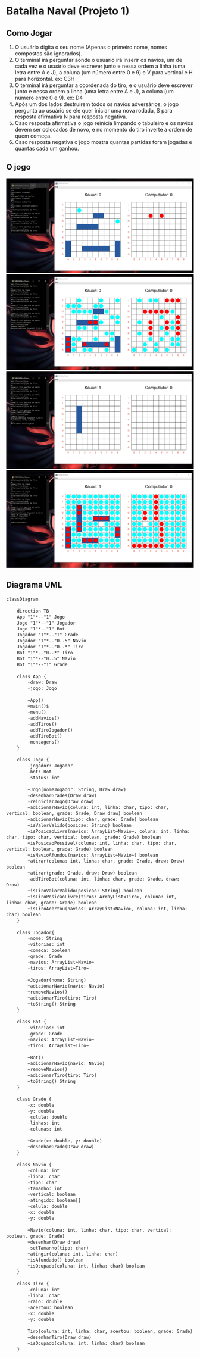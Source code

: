 # Batalha Naval (Projeto 1)

## Como Jogar
1. O usuário digita o seu nome (Apenas o primeiro nome, nomes compostos são ignorados).
2. O terminal irá perguntar aonde o usuário irá inserir os navios, um de cada vez e o usuário deve escrever junto e nessa ordem a linha (uma letra entre A e J), a coluna (um número entre 0 e 9) e V para vertical e H para horizontal. ex: C3H
3. O terminal irá perguntar a coordenada do tiro, e o usuário deve escrever junto e nessa ordem a linha (uma letra entre A e J), a coluna (um número entre 0 e 9). ex: D4
4. Após um dos lados destruírem todos os navios adversários, o jogo pergunta ao usuário se ele quer iniciar uma nova rodada, S para resposta afirmativa N para resposta negativa.
5. Caso resposta afirmativa o jogo reinicia limpando o tabuleiro e os navios devem ser colocados de novo, e no momento do tiro inverte a ordem de quem começa.
6. Caso resposta negativa o jogo mostra quantas partidas foram jogadas e quantas cada um ganhou.

## O jogo
![Em Combate](imgs/captura1.PNG)
![Combate Finalizado](imgs/captura2.PNG)
![Nova Partida](imgs/captura3.PNG)
![Finalizando o Jogo](imgs/captura4.PNG)

## Diagrama UML
```mermaid
classDiagram
    
    direction TB
    App "1"*--"1" Jogo
    Jogo "1"*--"1" Jogador
    Jogo "1"*--"1" Bot
    Jogador "1"*--"1" Grade
    Jogador "1"*--"0..5" Navio
    Jogador "1"*--"0..*" Tiro
    Bot "1"*--"0..*" Tiro
    Bot "1"*--"0..5" Navio
    Bot "1"*--"1" Grade
    
    class App {
        -draw: Draw
        -jogo: Jogo
        
        +App()
        +main()$
        -menu()
        -addNavios()
        -addTiros()
        -addTiroJogador()
        -addTiroBot()
        -mensagens()
    }
    
    class Jogo {
        -jogador: Jogador
        -bot: Bot
        -status: int
        
        +Jogo(nomeJogador: String, Draw draw)
        -desenharGrades(Draw draw)
        -reiniciarJogo(Draw draw)
        +adicionarNavio(coluna: int, linha: char, tipo: char, vertical: boolean, grade: Grade, Draw draw) boolean
        +adicionarNavio(tipo: char, grade: Grade) boolean
        +isValorValido(posicao: String) boolean
        +isPosicaoLivre(navios: ArrayList~Navio~, coluna: int, linha: char, tipo: char, vertical: boolean, grade: Grade) boolean
        +isPosicaoPossivel(coluna: int, linha: char, tipo: char, vertical: boolean, grade: Grade) boolean
        +isNavioAfundou(navios: ArrayList~Navio~) boolean
        +atirar(coluna: int, linha: char, grade: Grade, draw: Draw) boolean
        +atirar(grade: Grade, draw: Draw) boolean
        -addTiroBot(coluna: int, linha: char, grade: Grade, draw: Draw)
        +isTiroValorValido(posicao: String) boolean
        +isTiroPosicaoLivre(tiros: ArrayList<Tiro>, coluna: int, linha: char, grade: Grade) boolean
        +isTiroAcertou(navios: ArrayList<Navio>, coluna: int, linha: char) boolean
    }
    
    class Jogador{
        -nome: String
        -vitorias: int
        -comeca: boolean
        -grade: Grade
        -navios: ArrayList~Navio~
        -tiros: ArrayList~Tiro~
        
        +Jogador(nome: String)
        +adicionarNavio(navio: Navio)
        +removeNavios()
        +adicionarTiro(tiro: Tiro)
        +toString() String
    }
    
    class Bot {
        -vitorias: int
        -grade: Grade
        -navios: ArrayList~Navio~
        -tiros: ArrayList~Tiro~
        
        +Bot()
        +adicionarNavio(navio: Navio)
        +removeNavios() 
        +adicionarTiro(tiro: Tiro)
        +toString() String
    }

    class Grade {
        -x: double
        -y: double
        -celula: double
        -linhas: int
        -colunas: int

        +Grade(x: double, y: double)
        +desenharGrade(Draw draw)
    }
    
    class Navio {
        -coluna: int
        -linha: char
        -tipo: char
        -tamanho: int
        -vertical: boolean
        -atingido: boolean[]
        -celula: double
        -x: double
        -y: double
        
        +Navio(coluna: int, linha: char, tipo: char, vertical: boolean, grade: Grade)
        +desenhar(Draw draw)
        -setTamanho(tipo: char)
        +atingir(coluna: int, linha: char)
        +isAfundado() boolean
        +isOcupado(coluna: int, linha: char) boolean
    }
    
    class Tiro {
        -coluna: int
        -linha: char
        -raio: double
        -acertou: boolean
        -x: double
        -y: double
        
        Tiro(coluna: int, linha: char, acertou: boolean, grade: Grade)
        +desenharTiro(Draw draw)
        +isOcupado(coluna: int, linha: char) boolean
    }

```